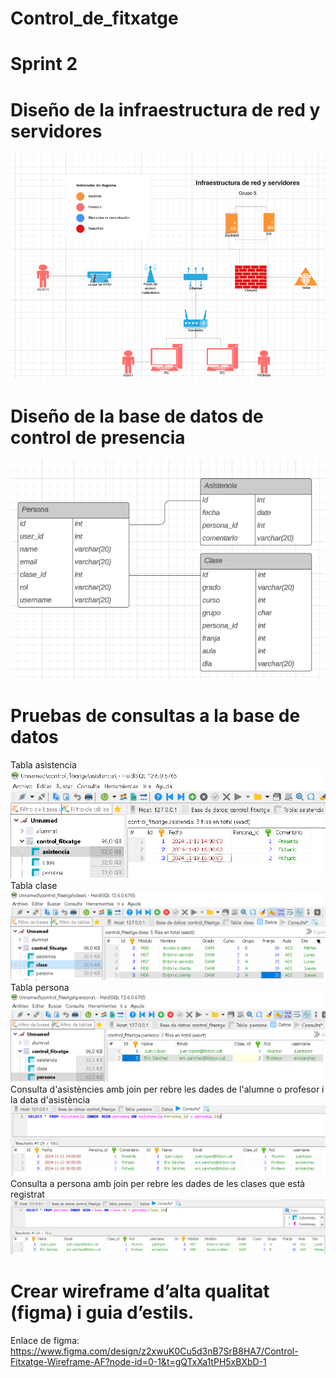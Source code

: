# Control_de_fitxatge

# Sprint 2

# Diseño de la infraestructura de red y servidores

![alt text](image.png)

# Diseño de la base de datos de control de presencia

![alt text](image-1.png)

# Pruebas de consultas a la base de datos

Tabla asistencia
![alt text](cap1.png)
Tabla clase
![alt text](cap2.png)
Tabla persona
![alt text](cap3.png)
Consulta d'asistències amb join per rebre les dades de l'alumne o profesor i la data d'asistència
![alt text](cap4.png)
Consulta a persona amb join per rebre les dades de les clases que està registrat
![alt text](cap5.png)

# Crear wireframe d’alta qualitat (figma) i guia d’estils.

Enlace de figma: https://www.figma.com/design/z2xwuK0Cu5d3nB7SrB8HA7/Control-Fitxatge-Wireframe-AF?node-id=0-1&t=gQTxXa1tPH5xBXbD-1